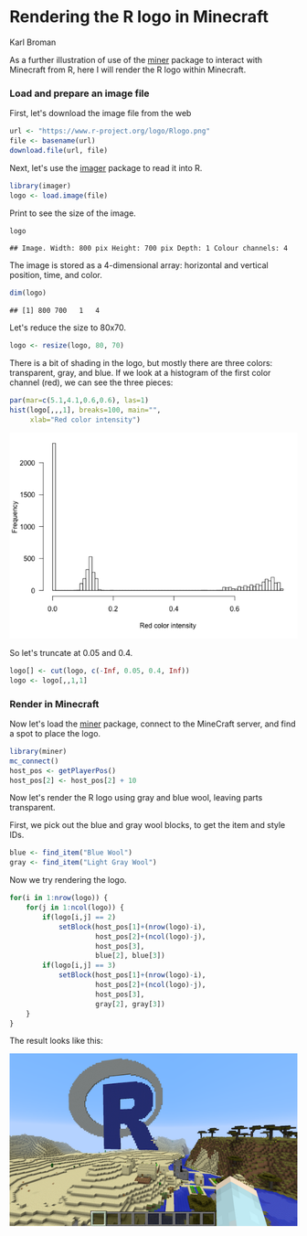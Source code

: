 Rendering the R logo in Minecraft
================
Karl Broman

As a further illustration of use of the [miner](https://github.com/ropenscilabs/miner) package to interact with Minecraft from R, here I will render the R logo within Minecraft.

### Load and prepare an image file

First, let's download the image file from the web

``` r
url <- "https://www.r-project.org/logo/Rlogo.png"
file <- basename(url)
download.file(url, file)
```

Next, let's use the [imager](https://cran.r-project.org/package=imager) package to read it into R.

``` r
library(imager)
logo <- load.image(file)
```

Print to see the size of the image.

``` r
logo
```

    ## Image. Width: 800 pix Height: 700 pix Depth: 1 Colour channels: 4

The image is stored as a 4-dimensional array: horizontal and vertical position, time, and color.

``` r
dim(logo)
```

    ## [1] 800 700   1   4

Let's reduce the size to 80x70.

``` r
logo <- resize(logo, 80, 70)
```

There is a bit of shading in the logo, but mostly there are three colors: transparent, gray, and blue. If we look at a histogram of the first color channel (red), we can see the three pieces:

``` r
par(mar=c(5.1,4.1,0.6,0.6), las=1)
hist(logo[,,,1], breaks=100, main="",
     xlab="Red color intensity")
```

![](R_logo_files/figure-markdown_github/hist_red-1.png)

So let's truncate at 0.05 and 0.4.

``` r
logo[] <- cut(logo, c(-Inf, 0.05, 0.4, Inf))
logo <- logo[,,1,1]
```

### Render in Minecraft

Now let's load the [miner](https://github.com/ROpenSciLabs/miner) package, connect to the MineCraft server, and find a spot to place the logo.

``` r
library(miner)
mc_connect()
host_pos <- getPlayerPos()
host_pos[2] <- host_pos[2] + 10
```

Now let's render the R logo using gray and blue wool, leaving parts transparent.

First, we pick out the blue and gray wool blocks, to get the item and style IDs.

``` r
blue <- find_item("Blue Wool")
gray <- find_item("Light Gray Wool")
```

Now we try rendering the logo.

``` r
for(i in 1:nrow(logo)) {
    for(j in 1:ncol(logo)) {
        if(logo[i,j] == 2)
            setBlock(host_pos[1]+(nrow(logo)-i),
                     host_pos[2]+(ncol(logo)-j),
                     host_pos[3],
                     blue[2], blue[3])
        if(logo[i,j] == 3)
            setBlock(host_pos[1]+(nrow(logo)-i),
                     host_pos[2]+(ncol(logo)-j),
                     host_pos[3],
                     gray[2], gray[3])
    }
}
```

The result looks like this:

![](figure/Rlogo_minecraft.png)
